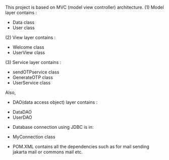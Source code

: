 This project is based on MVC (model view  controller) architecture.
(1) Model layer contains :
- Data class
- User class

(2) View layer contains :
- Welcome class
- UserView class
 
(3) Service layer contains :
- sendOTPservice class
- GenerateOTP class
- UserService class
 
Also,
* DAO(data access object) layer contains :
- DataDAO
- UserDAO
* Database connection using JDBC is in:
- MyConnection class
* POM.XML contains all the dependencies such as for mail sending jakarta mail or commons mail etc.
